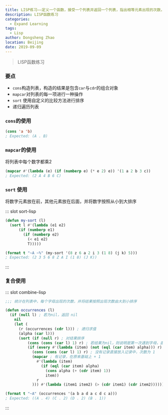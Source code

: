 ```yaml
---
title: LISP练习——定义一个函数，接受一个列表并返回一个列表，指出相等元素出现的次数，并由最常见至最少见的排序
description: LISP函数练习
categories: 
  - Expand Learning
tags: 
  - Lisp
author: Dongsheng Zhao
location: Beijing
date: 2019-09-09
---
```


> LISP函数练习

<!-- more -->

### 要点

* `cons`构造列表，构造的结果是包含`car`与`cdr`的组合对象
* `mapcar`对列表的每一项进行一种操作
* `sort` 使用自定义的比较方法进行排序
* 递归遍历列表

### `cons`的使用

```lisp
(cons 'a 'b)
; Expected: (A . B)
```

### `mapcar`的使用

将列表中每个数字都乘2

```lisp
(mapcar #'(lambda (e) (if (numberp e) (* e 2) e)) '(1 a 2 b 3 c))
; Expected: (2 A 4 B 6 C)
```

### `sort` 使用

将数字元素放在前，其他元素放在后面，并将数字按照从小到大排序

<Util-CodeTab
  key-prefix="sort"
  :code-types="['lisp']"
  default-active-code-type="lisp"
/>
::: slot sort-lisp
```lisp
(defun my-sort (l)
  (sort l #'(lambda (e1 e2)
      (if (numberp e1)
        (if (numberp e2)
          (< e1 e2)
          T)))))

(format t "~A ~%" (my-sort '(8 z 6 a 2 i 3 (1 8) (j k) 5)))
; Expected: (2 3 5 6 8 Z A I (1 8) (J K))
```
:::

### 复合使用

<Util-CodeTab
  key-prefix="combine"
  :code-types="['lisp']"
  default-active-code-type="lisp"
/>
::: slot combine-lisp
```lisp
;;; 统计在列表中，每个字母出现的次数，并将结果按照出现次数由大到小排序

(defun occurrences (l)
  (if (null l) ; 若为nil，返回 nil
    nil
    (let (
      (r (occurrences (cdr l))) ; 递归求值
      (alpha (car l)))
      (sort (if (null r) ; 对结果排序
          (cons (cons (car l) 1) r) ; 若结果为nil，则说明是第一次遇到字母，直接放入空表
          (if (every #'(lambda (item) (not (eql (car item) alpha))) r) ; 当前的字母在表中是否没有记录
            (cons (cons (car l) 1) r) ; 没有记录直接放入记录中，次数为 1
            (mapcar ; 有记录，在原来基础上 + 1
              #'(lambda (item)
                (if (eql (car item) alpha)
                  (cons alpha (+ (cdr item) 1))
                  item))
              r
            ))) #'(lambda (item1 item2) (> (cdr item1) (cdr item2)))))))

(format t "~A" (occurrences '(a b a d a c d c a)))
; Expected: ((A . 4) (C . 2) (D . 2) (B . 1))
```
:::
